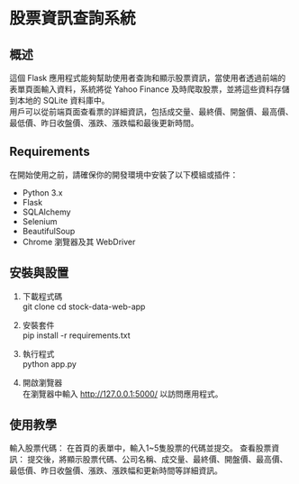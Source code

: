 # 股票資訊查詢系統

## 概述

這個 Flask 應用程式能夠幫助使用者查詢和顯示股票資訊，當使用者透過前端的表單頁面輸入資料，系統將從 Yahoo Finance 及時爬取股票，並將這些資料存儲到本地的 SQLite 資料庫中。  
用戶可以從前端頁面查看票的詳細資訊，包括成交量、最終價、開盤價、最高價、最低價、昨日收盤價、漲跌、漲跌幅和最後更新時間。  

## Requirements 

在開始使用之前，請確保你的開發環境中安裝了以下模組或插件：

- Python 3.x
- Flask
- SQLAlchemy
- Selenium
- BeautifulSoup
- Chrome 瀏覽器及其 WebDriver

## 安裝與設置

1. 下載程式碼  
git clone <repository-url>
cd stock-data-web-app  

3. 安裝套件  
pip install -r requirements.txt  

4. 執行程式  
python app.py  

5. 開啟瀏覽器  
在瀏覽器中輸入 http://127.0.0.1:5000/ 以訪問應用程式。

## 使用教學
輸入股票代碼： 在首頁的表單中，輸入1~5隻股票的代碼並提交。
查看股票資訊： 提交後，將顯示股票代碼、公司名稱、成交量、最終價、開盤價、最高價、最低價、昨日收盤價、漲跌、漲跌幅和更新時間等詳細資訊。


